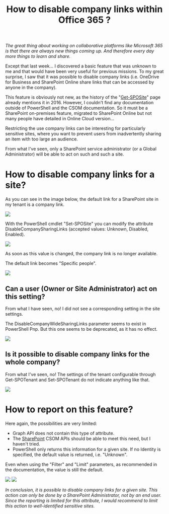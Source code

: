 ﻿---
title: "How to disable company links within Office 365 ?"
subtitle:
excerpt: "Restricting the use of company links can be useful for very sensitive sites to limit wide sharing done accidentally."    
tags:
  - Microsoft 365
  - Office 365
  - OneDrive for Business
  - SharePoint Online
  - Sharing
header_img : "./assets/img/posts/2022-10-05_Disable-Company-Links_3.png"
---

*The great thing about working on collaborative platforms like Microsoft 365 is that there are always new things coming up. And therefore every day more things to learn and share.* 

Except that last week... I discovered a basic feature that was unknown to me and that would have been very useful for previous missions. To my great surprise, I saw that it was possible to disable company links (i.e. OneDrive for Business and SharePoint Online share links that can be accessed by anyone in the company). 

This feature is obviously not new, as the history of the "[Get-SPOSite](https://learn.microsoft.com/fr-fr/powershell/module/sharepoint-online/get-sposite?view=sharepoint-ps)" page already mentions it in 2016. However, I couldn't find any documentation outside of PowerShell and the CSOM documentation. So it must be a SharePoint on-premises feature, migrated to SharePoint Online but not many people have detailed in Online Cloud version... 

Restricting the use company links can be interesting for particularly sensitive sites, where you want to prevent users from inadvertently sharing an item with too large an audience.

From what I've seen, only a SharePoint service administrator (or a Global Administrator) will be able to act on such and such a site. 




# How to disable company links for a site? 

As you can see in the image below, the default link for a SharePoint site in my tenant is a company link.  

<img src="https://thijoubert.github.io/assets/img/posts/2022-10-05_Disable-Company-Links_1.png" >

With the PowerShell cmdlet "Set-SPOSite" you can modify the attribute DisableCompanySharingLinks (accepted values: Unknown, Disabled, Enabled). 

<img src="https://thijoubert.github.io/assets/img/posts/2022-10-05_Disable-Company-Links_2.png" >

As soon as this value is changed, the company link is no longer available. 

The default link becomes "Specific people".	

<img src="https://thijoubert.github.io/assets/img/posts/2022-10-05_Disable-Company-Links_3.png" >


## Can a user (Owner or Site Administrator) act on this setting? 

From what I have seen, no! I did not see a corresponding setting in the site settings. 

The DisableCompanyWideSharingLinks parameter seems to exist in PowerShell Pnp. But this one seems to be deprecated, as it has no effect. 

<img src="https://thijoubert.github.io/assets/img/posts/2022-10-05_Disable-Company-Links_4.png" >



## Is it possible to disable company links for the whole company? 

From what I've seen, no! The settings of the tenant configurable through Get-SPOTenant and Set-SPOTenant do not indicate anything like that.

<img src="https://thijoubert.github.io/assets/img/posts/2022-10-05_Disable-Company-Links_5.png" >



# How to report on this feature? 

Here again, the possibilities are very limited: 
- Graph API does not contain this type of attribute. 
- The [SharePoint](https://learn.microsoft.com/fr-fr/previous-versions/office/sharepoint-csom/mt642957\(v=office.15\)) CSOM APIs should be able to meet this need, but I haven't tried. 
- PowerShell only returns this information for a given site. If no Identity is specified, the default value is returned, i.e. "Unknown".

Even when using the "Filter" and "Limit" parameters, as recommended in the documentation, the value is still the default. 

<img src="https://thijoubert.github.io/assets/img/posts/2022-10-05_Disable-Company-Links_6.png" >


<img src="https://thijoubert.github.io/assets/img/posts/2022-10-05_Disable-Company-Links_7.png" >

*In conclusion, it is possible to disable company links for a given site. This action can only be done by a SharePoint Administrator, not by an end user. Since the reporting is limited for this attribute, I would recommend to limit this action to well-identified sensitive sites.*  
